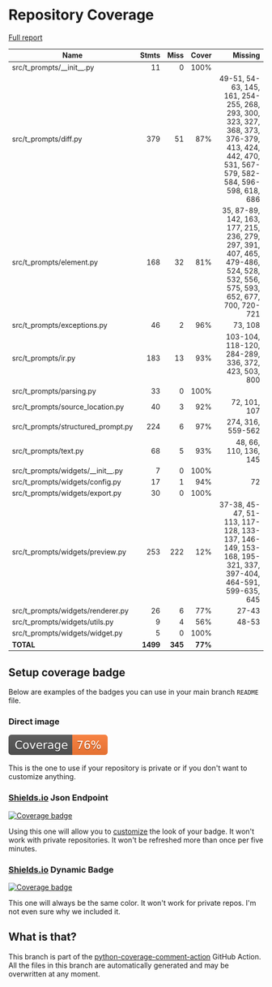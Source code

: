 # Repository Coverage

[Full report](https://htmlpreview.github.io/?https://github.com/habemus-papadum/t-prompts/blob/python-coverage-comment-action-data/htmlcov/index.html)

| Name                                   |    Stmts |     Miss |   Cover |   Missing |
|--------------------------------------- | -------: | -------: | ------: | --------: |
| src/t\_prompts/\_\_init\_\_.py         |       11 |        0 |    100% |           |
| src/t\_prompts/diff.py                 |      379 |       51 |     87% |49-51, 54-63, 145, 161, 254-255, 268, 293, 300, 323, 327, 368, 373, 376-379, 413, 424, 442, 470, 531, 567-579, 582-584, 596-598, 618, 686 |
| src/t\_prompts/element.py              |      168 |       32 |     81% |35, 87-89, 142, 163, 177, 215, 236, 279, 297, 391, 407, 465, 479-486, 524, 528, 532, 556, 575, 593, 652, 677, 700, 720-721 |
| src/t\_prompts/exceptions.py           |       46 |        2 |     96% |   73, 108 |
| src/t\_prompts/ir.py                   |      183 |       13 |     93% |103-104, 118-120, 284-289, 336, 372, 423, 503, 800 |
| src/t\_prompts/parsing.py              |       33 |        0 |    100% |           |
| src/t\_prompts/source\_location.py     |       40 |        3 |     92% |72, 101, 107 |
| src/t\_prompts/structured\_prompt.py   |      224 |        6 |     97% |274, 316, 559-562 |
| src/t\_prompts/text.py                 |       68 |        5 |     93% |48, 66, 110, 136, 145 |
| src/t\_prompts/widgets/\_\_init\_\_.py |        7 |        0 |    100% |           |
| src/t\_prompts/widgets/config.py       |       17 |        1 |     94% |        72 |
| src/t\_prompts/widgets/export.py       |       30 |        0 |    100% |           |
| src/t\_prompts/widgets/preview.py      |      253 |      222 |     12% |37-38, 45-47, 51-113, 117-128, 133-137, 146-149, 153-168, 195-321, 337, 397-404, 464-591, 599-635, 645 |
| src/t\_prompts/widgets/renderer.py     |       26 |        6 |     77% |     27-43 |
| src/t\_prompts/widgets/utils.py        |        9 |        4 |     56% |     48-53 |
| src/t\_prompts/widgets/widget.py       |        5 |        0 |    100% |           |
|                              **TOTAL** | **1499** |  **345** | **77%** |           |


## Setup coverage badge

Below are examples of the badges you can use in your main branch `README` file.

### Direct image

[![Coverage badge](https://raw.githubusercontent.com/habemus-papadum/t-prompts/python-coverage-comment-action-data/badge.svg)](https://htmlpreview.github.io/?https://github.com/habemus-papadum/t-prompts/blob/python-coverage-comment-action-data/htmlcov/index.html)

This is the one to use if your repository is private or if you don't want to customize anything.

### [Shields.io](https://shields.io) Json Endpoint

[![Coverage badge](https://img.shields.io/endpoint?url=https://raw.githubusercontent.com/habemus-papadum/t-prompts/python-coverage-comment-action-data/endpoint.json)](https://htmlpreview.github.io/?https://github.com/habemus-papadum/t-prompts/blob/python-coverage-comment-action-data/htmlcov/index.html)

Using this one will allow you to [customize](https://shields.io/endpoint) the look of your badge.
It won't work with private repositories. It won't be refreshed more than once per five minutes.

### [Shields.io](https://shields.io) Dynamic Badge

[![Coverage badge](https://img.shields.io/badge/dynamic/json?color=brightgreen&label=coverage&query=%24.message&url=https%3A%2F%2Fraw.githubusercontent.com%2Fhabemus-papadum%2Ft-prompts%2Fpython-coverage-comment-action-data%2Fendpoint.json)](https://htmlpreview.github.io/?https://github.com/habemus-papadum/t-prompts/blob/python-coverage-comment-action-data/htmlcov/index.html)

This one will always be the same color. It won't work for private repos. I'm not even sure why we included it.

## What is that?

This branch is part of the
[python-coverage-comment-action](https://github.com/marketplace/actions/python-coverage-comment)
GitHub Action. All the files in this branch are automatically generated and may be
overwritten at any moment.